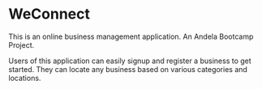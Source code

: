 # WeConnect
This is an online business management application. An Andela Bootcamp Project.

Users of this application can easily signup and register a business to get started. They can locate any business based on various categories and locations.
